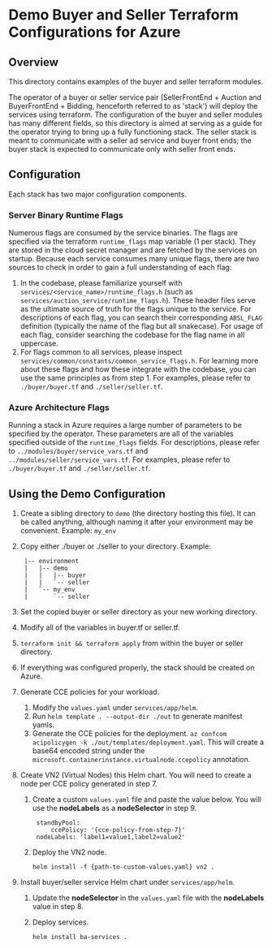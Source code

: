 # Demo Buyer and Seller Terraform Configurations for Azure

## Overview

This directory contains examples of the buyer and seller terraform modules.

The operator of a buyer or seller service pair (SellerFrontEnd + Auction and BuyerFrontEnd +
Bidding, henceforth referred to as 'stack') will deploy the services using terraform. The
configuration of the buyer and seller modules has many different fields, so this directory is aimed
at serving as a guide for the operator trying to bring up a fully functioning stack. The seller
stack is meant to communicate with a seller ad service and buyer front ends; the buyer stack is
expected to communicate only with seller front ends.

## Configuration

Each stack has two major configuration components.

### Server Binary Runtime Flags

Numerous flags are consumed by the service binaries. The flags are specified via the terraform
`runtime_flags` map variable (1 per stack). They are stored in the cloud secret manager and are
fetched by the services on startup. Because each service consumes many unique flags, there are two
sources to check in order to gain a full understanding of each flag:

1. In the codebase, please familiarize yourself with `services/<service_name>/runtime_flags.h` (such
   as `services/auction_service/runtime_flags.h`). These header files serve as the ultimate source
   of truth for the flags unique to the service. For descriptions of each flag, you can search their
   corresponding `ABSL_FLAG` definition (typically the name of the flag but all snakecase). For
   usage of each flag, consider searching the codebase for the flag name in all uppercase.
1. For flags common to all services, please inspect
   `services/common/constants/common_service_flags.h`. For learning more about these flags and how
   these integrate with the codebase, you can use the same principles as from step 1. For examples,
   please refer to `./buyer/buyer.tf` and `./seller/seller.tf`.

### Azure Architecture Flags

Running a stack in Azure requires a large number of parameters to be specified by the operator.
These parameters are all of the variables specified outside of the `runtime_flags` fields. For
descriptions, please refer to `../modules/buyer/service_vars.tf` and
`../modules/seller/service_vars.tf`. For examples, please refer to `./buyer/buyer.tf` and
`./seller/seller.tf`.

## Using the Demo Configuration

1.  Create a sibling directory to `demo` (the directory hosting this file). It can be called
    anything, although naming it after your environment may be convenient. Example: `my_env`
1.  Copy either ./buyer or ./seller to your directory. Example:

         |-- environment
         |   |-- demo
         |   |   |-- buyer
         |   |   `-- seller
         |   `-- my_env
         |       `-- seller

1.  Set the copied buyer or seller directory as your new working directory.
1.  Modify all of the variables in buyer.tf or seller.tf.
1.  `terraform init && terraform apply` from within the buyer or seller directory.
1.  If everything was configured properly, the stack should be created on Azure.
1.  Generate CCE policies for your workload.
    1. Modify the `values.yaml` under `services/app/helm`.
    2. Run `helm template . --output-dir ./out` to generate manifest yamls.
    3. Generate the CCE policies for the deployment.
       `az confcom acipolicygen -k ./out/templates/deployment.yaml`. This will create a base64
       encoded string under the `microsoft.containerinstance.virtualnode.ccepolicy` annotation.
1.  Create VN2 (Virtual Nodes) this Helm chart. You will need to create a node per CCE policy
    generated in step 7.

    1.  Create a custom `values.yaml` file and paste the value below. You will use the
        **nodeLabels** as a **nodeSelector** in step 9.

             standbyPool:
                 ccePolicy: '{cce-policy-from-step-7}'
             nodeLabels: 'label1=value1,label2=value2'

    2.  Deploy the VN2 node.

            helm install -f {path-to-custom-values.yaml} vn2 .

1.  Install buyer/seller service Helm chart under `services/app/helm`.

    1.  Update the **nodeSelector** in the `values.yaml` file with the **nodeLabels** value in
        step 8.
    2.  Deploy services.

            helm install ba-services .
